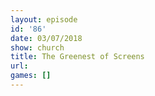 ```yaml
---
layout: episode
id: '86'
date: 03/07/2018
show: church
title: The Greenest of Screens
url: 
games: []
---
```

